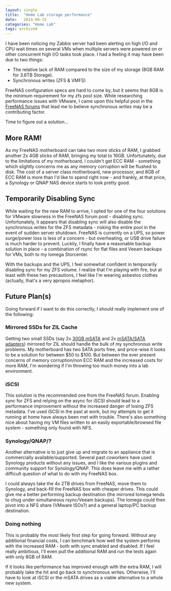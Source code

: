 ```yaml
---
layout: single
title:  "Home Lab storage performance"
date:   2014-08-15
categories: "Home Lab"
tags: archived
---
```

I have been noticing my Zabbix server had been alerting on high I/O and CPU wait times on several VMs when multiple servers were powered on or other concurrent high I/O tasks took place. I had a feeling it may have been due to two things:

* The relative lack of RAM compared to the size of my storage (8GB RAM for 3.6TB Storage).
* Synchronous writes (ZFS & VMFS)

FreeNAS configuration specs are hard to come by, but it seems that 8GB is the minimum requirement for my zfs pool size. While researching performance issues with VMware, I came upon this helpful post in the [FreeNAS forums][1] that lead me to believe synchronous writes may be a contributing factor.

Time to figure out a solution...

## More RAM!

As my FreeNAS motherboard can take two more sticks of RAM, I grabbed another 2x 4GB sticks of RAM, bringing my total to 16GB. Unfortunately, due to the limitations of my motherboard, I couldn't get ECC RAM - something which slightly concerns me as any memory corruption will be flushed to disk. The cost of a server class motherboard, new processor, and 8GB of ECC RAM is more than I'd like to spend right now - and frankly, at that price, a Synology or QNAP NAS device starts to look pretty good.

## Temporarily Disabling Sync

While waiting for the new RAM to arrive, I opted for one of the four solutions for VMware slowness in the FreeNAS forum post - disabling sync. Unfortunately, it appears that disabling sync will also disable the synchronous writes for the ZFS metadata - risking the entire pool in the event of sudden server shutdown. FreeNAS is currently on a UPS, so power surge/power loss is less of a concern - but overheating, or USB drive failure is much harder to prevent. Luckily, I finally have a reasonable backup solution in place - a combination of rsync for flat files and Veeam backups for VMs, both to my Iomega Storcenter.

With the backups and the UPS, I feel somewhat confident in temporarily disabling sync for my ZFS volume. I realize that I'm playing with fire, but at least with these two precautions, I feel like I'm wearing asbestos clothes (actually, that's a very apropos metaphor). 

## Future Plan(s)

Going forward if I want to do this correctly, I should really implement one of the following:

### Mirrored SSDs for ZIL Cache

Getting two small SSDs (say 2x [30GB mSATA][2] and 2x [mSATA/SATA adapters][3]) mirrored for ZIL should handle the bulk of my synchronous write problems. My motherboard has two SATA ports free, and price-wise it looks to be a solution for between $50 to $100. But between the ever present concerns of memory corruption/non ECC RAM and the increased costs for more RAM, I'm wondering if I'm throwing too much money into a lab environment.

### iSCSI

This solution is the recommended one from the FreeNAS forum. Enabling sync for ZFS and relying on the async for iSCSI should lead to a performance improvement without the increased danger of losing ZFS metadata. I've used iSCSI in the past at work, but my attempts to get it running at home have always been met with trouble. There's also something nice about having my VM files written to an easily exportable/browsed file system - something only found with NFS.

### Synology/QNAP/?

Another alternative is to just give up and migrate to an appliance that is commercially available/supported. Several past coworkers have used Synology products without any issues, and I like the various plugins and community support for Synology/QNAP. This does leave me with a rather difficult question of what to do with my FreeNAS box.

I could always take the 4x 2TB drives from FreeNAS, move them to Synology, and back-fill the FreeNAS box with cheaper drives. This could give me a better performing backup destination (the mirrored Iomega tends to chug under simultaneous rsync/Veeam backups). The Iomega could then pivot into a NFS share (VMware ISOs?) and a general laptop/PC backup destination. 

### Doing nothing

This is probably the most likely first step for going forward. Without any additional financial costs, I can benchmark how well the system performs with the increased RAM - both with sync enabled and disabled. If I feel really ambitious, I'll even pull the additional RAM and run the tests again with only 8GB of RAM. 

If it looks like performance has improved enough with the extra RAM, I will probably take the hit and go back to synchronous writes. Otherwise, I'll have to look at iSCSI or the mSATA drives as a viable alternative to a whole new system.

[1]: http://forums.freenas.org/index.php?threads/sync-writes-or-why-is-my-esxi-nfs-so-slow-and-why-is-iscsi-faster.12506/
[2]: http://www.amazon.com/MyDigitalSSD-Bullet-Proof-mSATA-Solid/dp/B00B3X72U4
[3]: http://www.amazon.com/gp/product/B00BGEVUO4/